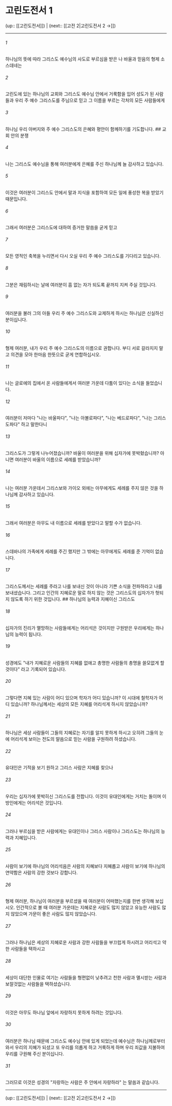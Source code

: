 # 고린도전서 1

(up:: [[고린도전서]]) | (next:: [[고전 2|고린도전서 2 →]])

***




###### 1 

하나님의 뜻에 따라 그리스도 예수님의 사도로 부르심을 받은 나 바울과 믿음의 형제 소스데네는 



###### 2 

고린도에 있는 하나님의 교회와 그리스도 예수님 안에서 거룩함을 입어 성도가 된 사람들과 우리 주 예수 그리스도를 주님으로 믿고 그 이름을 부르는 각처의 모든 사람들에게 



###### 3 

하나님 우리 아버지와 주 예수 그리스도의 은혜와 평안이 함께하기를 기도합니다. ## 교회 안의 분쟁 



###### 4 

나는 그리스도 예수님을 통해 여러분에게 은혜를 주신 하나님께 늘 감사하고 있습니다. 



###### 5 

이것은 여러분이 그리스도 안에서 말과 지식을 포함하여 모든 일에 풍성한 복을 받았기 때문입니다. 



###### 6 

그래서 여러분은 그리스도에 대하여 증거한 말씀을 굳게 믿고 



###### 7 

모든 영적인 축복을 누리면서 다시 오실 우리 주 예수 그리스도를 기다리고 있습니다. 



###### 8 

그분은 재림하시는 날에 여러분이 흠 없는 자가 되도록 끝까지 지켜 주실 것입니다. 



###### 9 

여러분을 불러 그의 아들 우리 주 예수 그리스도와 교제하게 하시는 하나님은 신실하신 분이십니다. 



###### 10 

형제 여러분, 내가 우리 주 예수 그리스도의 이름으로 권합니다. 부디 서로 갈라지지 말고 의견을 모아 한마음 한뜻으로 굳게 연합하십시오. 



###### 11 

나는 글로에의 집에서 온 사람들에게서 여러분 가운데 다툼이 있다는 소식을 들었습니다. 



###### 12 

여러분이 저마다 "나는 바울파다", "나는 아볼로파다", "나는 베드로파다", "나는 그리스도파다" 하고 말한다니 



###### 13 

그리스도가 그렇게 나누어졌습니까? 바울이 여러분을 위해 십자가에 못박혔습니까? 아니면 여러분이 바울의 이름으로 세례를 받았습니까? 



###### 14 

나는 여러분 가운데서 그리스보와 가이오 외에는 아무에게도 세례를 주지 않은 것을 하나님께 감사하고 있습니다. 



###### 15 

그래서 여러분은 아무도 내 이름으로 세례를 받았다고 말할 수가 없습니다. 



###### 16 

스데바나의 가족에게 세례를 주긴 했지만 그 밖에는 아무에게도 세례를 준 기억이 없습니다. 



###### 17 

그리스도께서는 세례를 주라고 나를 보내신 것이 아니라 기쁜 소식을 전파하라고 나를 보내셨습니다. 그리고 인간의 지혜로운 말로 하지 않는 것은 그리스도의 십자가가 헛되지 않도록 하기 위한 것입니다. ## 하나님의 능력과 지혜이신 그리스도 



###### 18 

십자가의 진리가 멸망하는 사람들에게는 어리석은 것이지만 구원받은 우리에게는 하나님의 능력이 됩니다. 



###### 19 

성경에도 "내가 지혜로운 사람들의 지혜를 없애고 총명한 사람들의 총명을 쓸모없게 할 것이다" 라고 기록되어 있습니다. 



###### 20 

그렇다면 지혜 있는 사람이 어디 있으며 학자가 어디 있습니까? 이 시대에 철학자가 어디 있습니까? 하나님께서는 세상의 모든 지혜를 어리석게 하시지 않았습니까? 



###### 21 

하나님은 세상 사람들이 그들의 지혜로는 자기를 알지 못하게 하시고 오히려 그들의 눈에 어리석게 보이는 전도의 말씀으로 믿는 사람을 구원하려 하셨습니다. 



###### 22 

유대인은 기적을 보기 원하고 그리스 사람은 지혜를 찾으나 



###### 23 

우리는 십자가에 못박히신 그리스도를 전합니다. 이것이 유대인에게는 거치는 돌이며 이방인에게는 어리석은 것입니다. 



###### 24 

그러나 부르심을 받은 사람에게는 유대인이나 그리스 사람이나 그리스도는 하나님의 능력과 지혜입니다. 



###### 25 

사람이 보기에 하나님의 어리석음은 사람의 지혜보다 지혜롭고 사람이 보기에 하나님의 연약함은 사람의 강한 것보다 강합니다. 



###### 26 

형제 여러분, 하나님이 여러분을 부르셨을 때 여러분이 어떠했는지를 한번 생각해 보십시오. 인간적으로 볼 때 여러분 가운데는 지혜로운 사람도 많지 않았고 유능한 사람도 많지 않았으며 가문이 좋은 사람도 많지 않았습니다. 



###### 27 

그러나 하나님은 세상의 지혜로운 사람과 강한 사람들을 부끄럽게 하시려고 어리석고 약한 사람들을 택하시고 



###### 28 

세상이 대단한 인물로 여기는 사람들을 형편없이 낮추려고 천한 사람과 멸시받는 사람과 보잘것없는 사람들을 택하셨습니다. 



###### 29 

이것은 아무도 하나님 앞에서 자랑하지 못하게 하려는 것입니다. 



###### 30 

여러분은 하나님 때문에 그리스도 예수님 안에 있게 되었는데 예수님은 하나님께로부터 와서 우리의 지혜가 되셨고 또 우리를 의롭게 하고 거룩하게 하며 우리 죄값을 지불하여 우리를 구원해 주신 분이십니다. 



###### 31 

그러므로 이것은 성경의 "자랑하는 사람은 주 안에서 자랑하라" 는 말씀과 같습니다.

***

(up:: [[고린도전서]]) | (next:: [[고전 2|고린도전서 2 →]])

